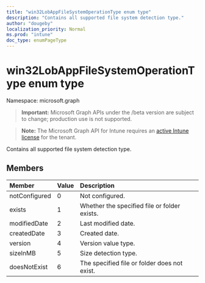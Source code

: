 ```yaml
---
title: "win32LobAppFileSystemOperationType enum type"
description: "Contains all supported file system detection type."
author: "dougeby"
localization_priority: Normal
ms.prod: "intune"
doc_type: enumPageType
---
```


# win32LobAppFileSystemOperationType enum type

Namespace: microsoft.graph

> **Important:** Microsoft Graph APIs under the /beta version are subject to change; production use is not supported.

> **Note:** The Microsoft Graph API for Intune requires an [active Intune license](https://go.microsoft.com/fwlink/?linkid=839381) for the tenant.

Contains all supported file system detection type.

## Members
|Member|Value|Description|
|:---|:---|:---|
|notConfigured|0|Not configured.|
|exists|1|Whether the specified file or folder exists.|
|modifiedDate|2|Last modified date.|
|createdDate|3|Created date.|
|version|4|Version value type.|
|sizeInMB|5|Size detection type.|
|doesNotExist|6|The specified file or folder does not exist.|





